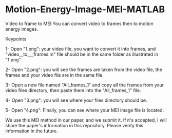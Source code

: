 # Motion-Energy-Image-MEI-MATLAB
Video to frame to MEI 
You can convert video to frames then to motion energy images.

Keypoints

1- Open "1.png": your video file, you want to convert it into frames, and "video__to___frames.m" file should be in the same folder as illustrated in "1.png" 

2- Open "2.png": you will see the frames are taken from the video file, the frames and your video file are in the same file.                                 
                                                                                                                                                             
3- Open a new file named "All_frames_1" and copy all the frames from your video files directory, then paste them into the "All_frames_1" file.

4- Open "3.png": you will see where your files directory should be.

5- Open "4.png": Finally, you can see where your MEI image file is located.

We use this MEI method in our paper, and we submit it. If ıt's accepted, I will share the paper's information in this repository. 
Please verify this information in the future.
